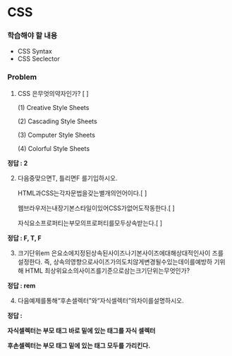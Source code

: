 # CSS

### 학습해야 할 내용

- CSS Syntax 
- CSS Seclector

### Problem

1. CSS 은무엇의약자인가? [    ]

   (1) Creative Style Sheets

   (2) Cascading Style Sheets

   (3) Computer Style Sheets

   (4) Colorful Style Sheets



**정답 : 2**



2. 다음중맞으면T, 틀리면F 를기입하시오.

   HTML과CSS는각자문법을갖는별개의언어이다.[     ]

   웹브라우저는내장기본스타일이있어CSS가없어도작동한다.[     ] 

   자식요소프로퍼티는부모의프로퍼티를모두상속받는다.[     ]



**정답 : F, T, F** 



3. 크기단위em 은요소에지정된상속된사이즈나기본사이즈에대해상대적인사이 즈를 설정한다. 즉, 상속의영향으로사이즈가의도치않게변경될수있는데이를예방하 기위해 HTML 최상위요소의사이즈를기준으로삼는크기단위는무엇인가?



**정답 : rem**



4. 다음예제를통해“후손셀렉터”와“자식셀렉터”의차이를설명하시오.

**정답 :**

**자식셀렉터는 부모 태그 바로 밑에 있는 태그를 자식 셀렉터**

**후손셀렉터는 부모 태그 밑에 있는 태그 모두를 가리킨다.**